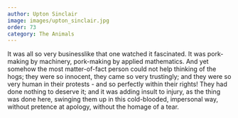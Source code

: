 ```yaml
---
author: Upton Sinclair
image: images/upton_sinclair.jpg
order: 73
category: The Animals
---
```


It was all so very businesslike that one watched it fascinated. It was pork-making by machinery, pork-making by applied mathematics. And yet somehow the most matter-of-fact person could not help thinking of the hogs; they were so innocent, they came so very trustingly; and they were so very human in their protests - and so perfectly within their rights! They had done nothing to deserve it; and it was adding insult to injury, as the thing was done here, swinging them up in this cold-blooded, impersonal way, without pretence at apology, without the homage of a tear.
